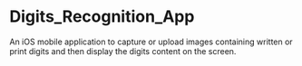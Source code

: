 # Digits_Recognition_App
An iOS mobile application to capture or upload images containing written or print digits and then display the digits content on the screen.
